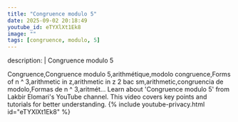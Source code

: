 ```yaml
---
title: "Congruence modulo 5"
date: 2025-09-02 20:18:49 
youtube_id: eTYXlXt1Ek8
image: ""
tags: [congruence, modulo, 5]
---
```

description: |
  Congruence modulo 5
  
  Congruence,Congruence modulo 5,arithmétique,modolo congruence,Forms of n ^ 3,arithmetic in z,arithmetic in z 2 bac sm,arithmetic,congruencia de modolo,Formas de n ^ 3,aritmét...
  Learn about 'Congruence modulo 5' from Lakbir Elomari's YouTube channel. This video covers key points and tutorials for better understanding.
{% include youtube-privacy.html id="eTYXlXt1Ek8" %}
